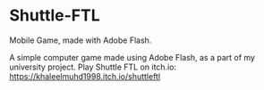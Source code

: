# Shuttle-FTL
Mobile Game, made with Adobe Flash.

A simple computer game made using Adobe Flash, as a part of my university project.
Play Shuttle FTL on itch.io: https://khaleelmuhd1998.itch.io/shuttleftl
